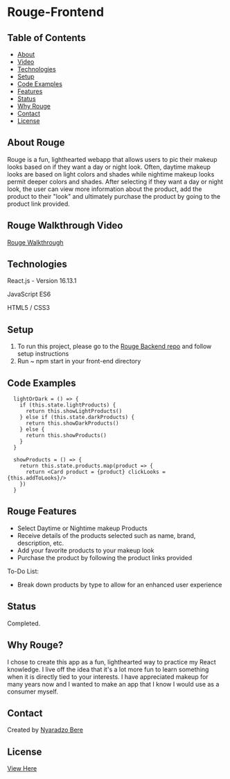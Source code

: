 # Rouge-Frontend


## Table of Contents
* [About](#about-rouge)
* [Video](#rouge-walkthrough-video)
* [Technologies](#technologies)
* [Setup](#setup)
* [Code Examples](#code-examples)
* [Features](#rouge-features)
* [Status](#status)
* [Why Rouge](#why-rouge)
* [Contact](#contact)
* [License](#license)

## About Rouge
Rouge is a fun, lighthearted webapp that allows users to pic their makeup looks based on if they want a day or night look. Often, daytime makeup looks are based on light colors and shades while nightime makeup looks permit deeper colors and shades. After selecting if they want a day or night look, the user can view more information about the product, add the product to their "look" and ultimately purchase the product by going to the product link provided. 


## Rouge Walkthrough Video
[Rouge Walkthrough](https://youtu.be/k4dwUqnWSz4)

## Technologies
React.js - Version 16.13.1

JavaScript ES6

HTML5 / CSS3

## Setup

1. To run this project, please go to the [Rouge Backend repo](https://github.com/NyaradzoUBere/Rouge-Backend) and follow setup instructions
2. Run ~ npm start in your front-end directory

## Code Examples

```
  lightOrDark = () => {
    if (this.state.lightProducts) {
      return this.showLightProducts()
    } else if (this.state.darkProducts) {
      return this.showDarkProducts()
    } else {
      return this.showProducts()
    }
  }
```
```
  showProducts = () => {
    return this.state.products.map(product => {
      return <Card product = {product} clickLooks = {this.addToLooks}/>
    })
  }
```
## Rouge Features
* Select Daytime or Nightime makeup Products
* Receive details of the products selected such as name, brand, description, etc.
* Add your favorite products to your makeup look
* Purchase the product by following the product links provided


To-Do List:
* Break down products by type to allow for an enhanced user experience

## Status
Completed.

## Why Rouge?
I chose to create this app as a fun, lighthearted way to practice my React knowledge. I live off the idea that it's a lot more fun to learn something when it is directly tied to your interests. I have appreciated makeup for many years now and I wanted to make an app that I know I would use as a consumer myself.

## Contact
Created by [Nyaradzo Bere](http://www.linkedin.com/in/nyaradzo-bere)

## License
[View Here](License.txt)
